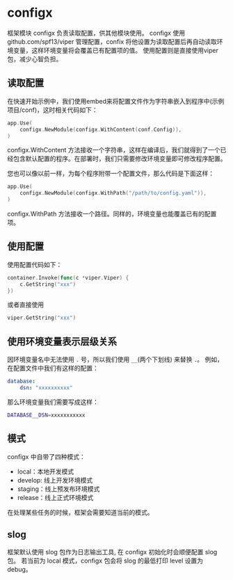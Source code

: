 # configx

框架模块 configx 负责读取配置，供其他模块使用。
configx 使用 github.com/spf13/viper 管理配置，confix 将他设置为读取配置后再自动读取环境变量，这样环境变量将会覆盖已有配置项的值。
使用配置则是直接使用viper包，减少心智负担。

## 读取配置
在快速开始示例中，我们使用embed来将配置文件作为字符串嵌入到程序中(示例项目/conf)，这时相关代码如下：
```go
app.Use(
    configx.NewModule(configx.WithContent(conf.Config)),
)
```
configx.WithContent 方法接收一个字符串，这样在编译后，我们就得到了一个已经包含默认配置的程序。在部署时，我们只需要修改环境变量即可修改程序配置。

您也可以像以前一样，为每个程序附带一个配置文件，那么代码是下面这样：
```go
app.Use(
    configx.NewModule(configx.WithPath("/path/to/config.yaml")),
)
```
configx.WithPath 方法接收一个路径。同样的，环境变量也能覆盖已有的配置项。

## 使用配置
使用配置代码如下：
```go
container.Invoke(func(c *viper.Viper) {
    c.GetString("xxx")
})
```
或者直接使用
```go
viper.GetString("xxx")
```

## 使用环境变量表示层级关系
因环境变量名中无法使用 `.` 号，所以我们使用 `__`(两个下划线) 来替换 `.`。
例如，在配置文件中我们有这样的配置：
```yaml
database:
    dsn: "xxxxxxxxxx"
```

那么环境变量我们需要写成这样：

```bash
DATABASE__DSN=xxxxxxxxxxx
```

## 模式
configx 中自带了四种模式：
* local：本地开发模式
* develop: 线上开发环境模式
* staging：线上预发布环境模式
* release：线上正式环境模式

在处理某些任务的时候，框架会需要知道当前的模式。

## slog
框架默认使用 slog 包作为日志输出工具, 在 configx 初始化时会顺便配置 slog 包。
若当前为 local 模式，configx 包会将 slog 的最低打印 level 设置为 debug。

